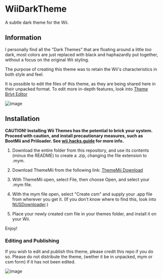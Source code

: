 # WiiDarkTheme
A subtle dark theme for the Wii.

## Information
I personally find all the "Dark Themes" that are floating around a little *too* dark, most colors are just replaced with black and haphazardly put together, without a focus on the original Wii styling.

The purpose of creating this theme was to retain the Wii's characteristics in both style and feel.

It is possible to edit the files of this theme, as they are being shared here in their unpacked format. To edit more in-depth features, look into <a href="https://gbatemp.net/threads/theme-brlyt-editor-by-the-wii-theme-team-release.352615/"> Theme Brlyt Editor</a>

![image](https://github.com/user-attachments/assets/2be97106-6d28-4e4a-bf3a-8ca15c1d4828)

## Installation
**CAUTION! Installing Wii Themes has the potential to brick your system. Proceed with caution, and install precautionary measures, such as BootMii and Priiloader. See <a href="https://wii.hacks.guide/hbc.html">wii.hacks.guide</a> for more info.**

1. Download the entire folder from this repository, and use its contents (minus the README) to create a .zip, changing the file extension to .mym.

2. Download ThemeMii from the following link: <a href="https://wiibrew.org/wiki/ThemeMii"> ThemeMii Download</a>

3. With ThemeMii open, select File, then choose Open, and select your .mym file.

4. With the mym file open, select "Create csm" and supply your .app file from wherever you get it. (If you don't know where to find this, look into <a href="https://wiibrew.org/wiki/NUS_Downloader"> NUSDownloader</a>.)

5. Place your newly created csm file in your themes folder, and install it on your Wii.

Enjoy!

### Editing and Publishing
If you wish to edit and publish this theme, please credit this repo if you do so. Please do not distribute the theme, (wether it be in unpacked, mym or csm form) if it has not been edited.

![image](https://github.com/user-attachments/assets/d3bc9804-ba2b-47c1-bc28-b97ebd42c968)
